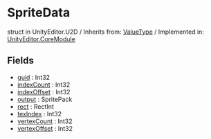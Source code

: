 # SpriteData
struct in UnityEditor.U2D
 / Inherits from: <a href="https://docs.unity3d.com/6000.2/Documentation/ScriptReference/ValueType.html">ValueType</a> / Implemented in: <a href="https://docs.unity3d.com/6000.2/Documentation/ScriptReference/UnityEditor.CoreModule.html">UnityEditor.CoreModule</a>

## Fields
- <a href="https://docs.unity3d.com/6000.2/Documentation/ScriptReference/SpriteData-guid.html">guid</a> : Int32
- <a href="https://docs.unity3d.com/6000.2/Documentation/ScriptReference/SpriteData-indexCount.html">indexCount</a> : Int32
- <a href="https://docs.unity3d.com/6000.2/Documentation/ScriptReference/SpriteData-indexOffset.html">indexOffset</a> : Int32
- <a href="https://docs.unity3d.com/6000.2/Documentation/ScriptReference/SpriteData-output.html">output</a> : SpritePack
- <a href="https://docs.unity3d.com/6000.2/Documentation/ScriptReference/SpriteData-rect.html">rect</a> : RectInt
- <a href="https://docs.unity3d.com/6000.2/Documentation/ScriptReference/SpriteData-texIndex.html">texIndex</a> : Int32
- <a href="https://docs.unity3d.com/6000.2/Documentation/ScriptReference/SpriteData-vertexCount.html">vertexCount</a> : Int32
- <a href="https://docs.unity3d.com/6000.2/Documentation/ScriptReference/SpriteData-vertexOffset.html">vertexOffset</a> : Int32
